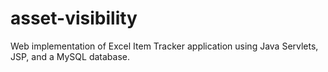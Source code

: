 # asset-visibility
Web implementation of Excel Item Tracker application using Java Servlets, JSP, and a MySQL database.
